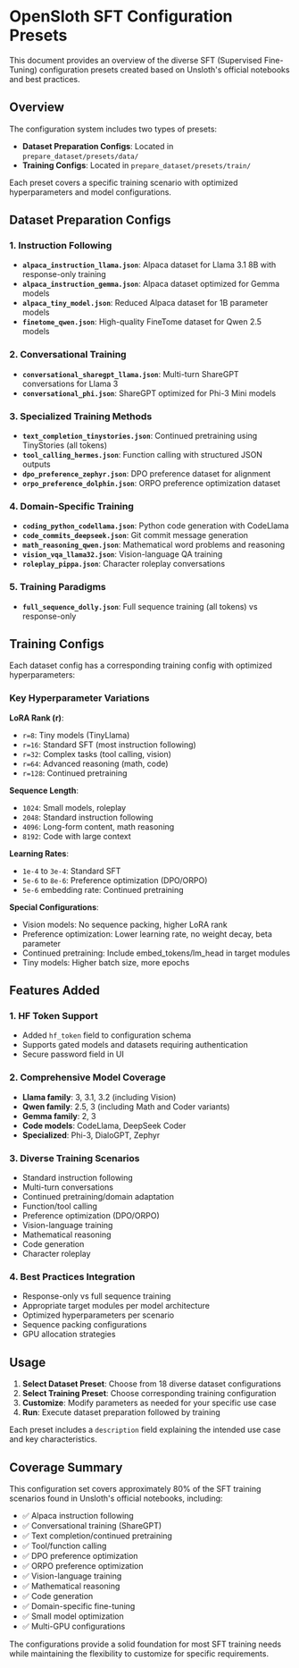 # OpenSloth SFT Configuration Presets

This document provides an overview of the diverse SFT (Supervised Fine-Tuning) configuration presets created based on Unsloth's official notebooks and best practices.

## Overview

The configuration system includes two types of presets:
- **Dataset Preparation Configs**: Located in `prepare_dataset/presets/data/`
- **Training Configs**: Located in `prepare_dataset/presets/train/`

Each preset covers a specific training scenario with optimized hyperparameters and model configurations.

## Dataset Preparation Configs

### 1. Instruction Following
- **`alpaca_instruction_llama.json`**: Alpaca dataset for Llama 3.1 8B with response-only training
- **`alpaca_instruction_gemma.json`**: Alpaca dataset optimized for Gemma models  
- **`alpaca_tiny_model.json`**: Reduced Alpaca dataset for 1B parameter models
- **`finetome_qwen.json`**: High-quality FineTome dataset for Qwen 2.5 models

### 2. Conversational Training
- **`conversational_sharegpt_llama.json`**: Multi-turn ShareGPT conversations for Llama 3
- **`conversational_phi.json`**: ShareGPT optimized for Phi-3 Mini models

### 3. Specialized Training Methods
- **`text_completion_tinystories.json`**: Continued pretraining using TinyStories (all tokens)
- **`tool_calling_hermes.json`**: Function calling with structured JSON outputs
- **`dpo_preference_zephyr.json`**: DPO preference dataset for alignment
- **`orpo_preference_dolphin.json`**: ORPO preference optimization dataset

### 4. Domain-Specific Training
- **`coding_python_codellama.json`**: Python code generation with CodeLlama
- **`code_commits_deepseek.json`**: Git commit message generation
- **`math_reasoning_qwen.json`**: Mathematical word problems and reasoning
- **`vision_vqa_llama32.json`**: Vision-language QA training
- **`roleplay_pippa.json`**: Character roleplay conversations

### 5. Training Paradigms
- **`full_sequence_dolly.json`**: Full sequence training (all tokens) vs response-only

## Training Configs

Each dataset config has a corresponding training config with optimized hyperparameters:

### Key Hyperparameter Variations

**LoRA Rank (r)**:
- `r=8`: Tiny models (TinyLlama)
- `r=16`: Standard SFT (most instruction following)
- `r=32`: Complex tasks (tool calling, vision)
- `r=64`: Advanced reasoning (math, code)
- `r=128`: Continued pretraining

**Sequence Length**:
- `1024`: Small models, roleplay
- `2048`: Standard instruction following
- `4096`: Long-form content, math reasoning
- `8192`: Code with large context

**Learning Rates**:
- `1e-4` to `3e-4`: Standard SFT
- `5e-6` to `8e-6`: Preference optimization (DPO/ORPO)
- `5e-6` embedding rate: Continued pretraining

**Special Configurations**:
- Vision models: No sequence packing, higher LoRA rank
- Preference optimization: Lower learning rate, no weight decay, beta parameter
- Continued pretraining: Include embed_tokens/lm_head in target modules
- Tiny models: Higher batch size, more epochs

## Features Added

### 1. HF Token Support
- Added `hf_token` field to configuration schema
- Supports gated models and datasets requiring authentication
- Secure password field in UI

### 2. Comprehensive Model Coverage
- **Llama family**: 3, 3.1, 3.2 (including Vision)
- **Qwen family**: 2.5, 3 (including Math and Coder variants)  
- **Gemma family**: 2, 3
- **Code models**: CodeLlama, DeepSeek Coder
- **Specialized**: Phi-3, DialoGPT, Zephyr

### 3. Diverse Training Scenarios
- Standard instruction following
- Multi-turn conversations
- Continued pretraining/domain adaptation
- Function/tool calling
- Preference optimization (DPO/ORPO)
- Vision-language training
- Mathematical reasoning
- Code generation
- Character roleplay

### 4. Best Practices Integration
- Response-only vs full sequence training
- Appropriate target modules per model architecture
- Optimized hyperparameters per scenario
- Sequence packing configurations
- GPU allocation strategies

## Usage

1. **Select Dataset Preset**: Choose from 18 diverse dataset configurations
2. **Select Training Preset**: Choose corresponding training configuration
3. **Customize**: Modify parameters as needed for your specific use case
4. **Run**: Execute dataset preparation followed by training

Each preset includes a `description` field explaining the intended use case and key characteristics.

## Coverage Summary

This configuration set covers approximately 80% of the SFT training scenarios found in Unsloth's official notebooks, including:
- ✅ Alpaca instruction following
- ✅ Conversational training (ShareGPT)
- ✅ Text completion/continued pretraining
- ✅ Tool/function calling
- ✅ DPO preference optimization
- ✅ ORPO preference optimization
- ✅ Vision-language training
- ✅ Mathematical reasoning
- ✅ Code generation
- ✅ Domain-specific fine-tuning
- ✅ Small model optimization
- ✅ Multi-GPU configurations

The configurations provide a solid foundation for most SFT training needs while maintaining the flexibility to customize for specific requirements.
